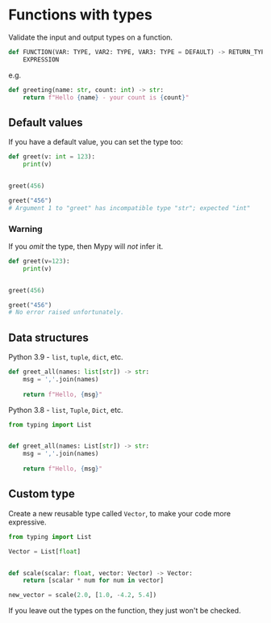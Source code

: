 # Functions with types

Validate the input and output types on a function.

```python
def FUNCTION(VAR: TYPE, VAR2: TYPE, VAR3: TYPE = DEFAULT) -> RETURN_TYPE:
    EXPRESSION
```

e.g.

```python
def greeting(name: str, count: int) -> str:
    return f"Hello {name} - your count is {count}"
```


## Default values

If you have a default value, you can set the type too:

```python
def greet(v: int = 123):
    print(v)


greet(456)

greet("456")
# Argument 1 to "greet" has incompatible type "str"; expected "int"
```

### Warning

If you _omit_ the type, then Mypy will _not_ infer it.

```python
def greet(v=123):
    print(v)


greet(456)

greet("456")
# No error raised unfortunately.
```


## Data structures

Python 3.9 - `list`, `tuple`, `dict`, etc.

```python
def greet_all(names: list[str]) -> str:
    msg = ','.join(names)
    
    return f"Hello, {msg}"
```

Python 3.8 - `list`, `Tuple`, `Dict`, etc.

```python
from typing import List


def greet_all(names: List[str]) -> str:
    msg = ','.join(names)
    
    return f"Hello, {msg}"
```


## Custom type

Create a new reusable type called `Vector`, to make your code more expressive.

```python
from typing import List

Vector = List[float]


def scale(scalar: float, vector: Vector) -> Vector:
    return [scalar * num for num in vector]

new_vector = scale(2.0, [1.0, -4.2, 5.4])
```

If you leave out the types on the function, they just won't be checked.
